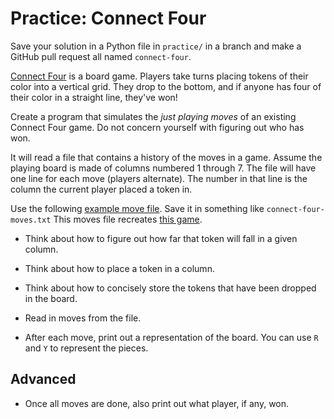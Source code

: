 # Practice: Connect Four

Save your solution in a Python file in `practice/` in a branch and make a GitHub pull request all named `connect-four`.

[Connect Four](https://en.wikipedia.org/wiki/Connect_Four) is a board game.
Players take turns placing tokens of their color into a vertical grid.
They drop to the bottom, and if anyone has four of their color in a straight line, they've won!

Create a program that simulates the _just playing moves_ of an existing Connect Four game.
Do not concern yourself with figuring out who has won.

It will read a file that contains a history of the moves in a game.
Assume the playing board is made of columns numbered 1 through 7.
The file will have one line for each move (players alternate).
The number in that line is the column the current player placed a token in.

Use the following [example move file](/practice/connect-four-moves.txt).
Save it in something like `connect-four-moves.txt`
This moves file recreates [this game](https://en.wikipedia.org/wiki/File:Connect_Four.gif).

*   Think about how to figure out how far that token will fall in a given column.

*   Think about how to place a token in a column.

*   Think about how to concisely store the tokens that have been dropped in the board.

*   Read in moves from the file.

*   After each move, print out a representation of the board.
    You can use `R` and `Y` to represent the pieces.

## Advanced

* Once all moves are done, also print out what player, if any, won.
